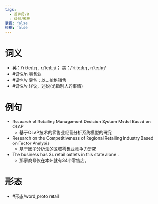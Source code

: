 ```yaml
---
tags:
  - 首字母/R
  - 级别/雅思
掌握: false
模糊: false
---
```

# 词义
- 英：/ˈriːteɪlɪŋ , rɪˈteɪlɪŋ/； 美：/ˈriːteɪlɪŋ , rɪˈteɪlɪŋ/
- #词性/n  零售业
- #词性/v  零售；以…价格销售
- #词性/v  详说，述说(尤指别人的事情)
# 例句
- Research of Retailing Management Decision System Model Based on OLAP
	- 基于OLAP技术的零售业经营分析系统模型的研究
- Research on the Competitiveness of Regional Retailing Industry Based on Factor Analysis
	- 基于因子分析法的区域零售业竞争力研究
- The business has 34 retail outlets in this state alone .
	- 那家商号仅在本州就有34个零售店。
# 形态
- #形态/word_proto retail

